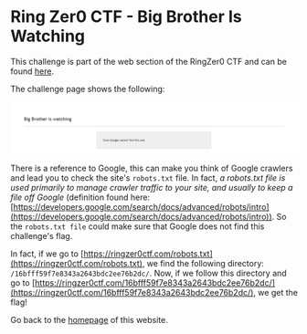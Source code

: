 # Ring Zer0 CTF - Big Brother Is Watching

This challenge is part of the web section of the RingZer0 CTF and can be found [here](https://ringzer0ctf.com/challenges/212).

The challenge page shows the following:

![Big%20Bro/chall_page.png](Big%20Bro/chall_page.png)

There is a reference to Google, this can make you think of Google crawlers and lead you to check the site's `robots.txt` file. In fact, *a robots.txt file is used primarily to manage crawler traffic to your site, and usually to keep a file off Google* (definition found here: [https://developers.google.com/search/docs/advanced/robots/intro](https://developers.google.com/search/docs/advanced/robots/intro)). So the `robots.txt file` could make sure that Google does not find this challenge's flag.

In fact, if we go to [https://ringzer0ctf.com/robots.txt](https://ringzer0ctf.com/robots.txt), we find the following directory: `/16bfff59f7e8343a2643bdc2ee76b2dc/`. Now, if we follow this directory and go to [https://ringzer0ctf.com/16bfff59f7e8343a2643bdc2ee76b2dc/](https://ringzer0ctf.com/16bfff59f7e8343a2643bdc2ee76b2dc/), we get the flag!

Go back to the [homepage](https://therokdaba.github.io/) of this website.
